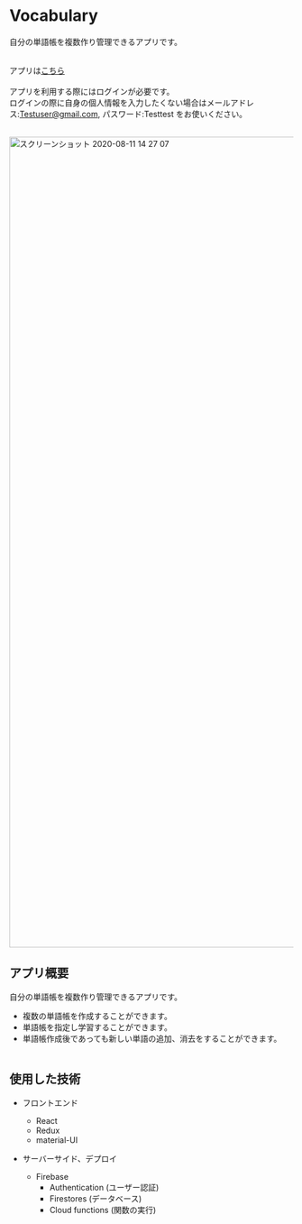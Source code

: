 # Vocabulary

自分の単語帳を複数作り管理できるアプリです。<br><br>

アプリは[こちら](https://vocabularylist-app.web.app)<br><br>
アプリを利用する際にはログインが必要です。<br>
ログインの際に自身の個人情報を入力したくない場合はメールアドレス:Testuser@gmail.com, パスワード:Testtest をお使いください。
<br><br>

<img width="1438" alt="スクリーンショット 2020-08-11 14 27 07" src="https://user-images.githubusercontent.com/50431801/89860607-d6220d80-dbde-11ea-926c-4adeb8e1beea.png">

## アプリ概要

自分の単語帳を複数作り管理できるアプリです。<br>

- 複数の単語帳を作成することができます。
- 単語帳を指定し学習することができます。
- 単語帳作成後であっても新しい単語の追加、消去をすることができます。<br><br>

## 使用した技術

- フロントエンド

  - React
  - Redux
  - material-UI

- サーバーサイド、デプロイ

  - Firebase
    - Authentication (ユーザー認証)
    - Firestores (データベース)
    - Cloud functions (関数の実行)

  <br><br>
